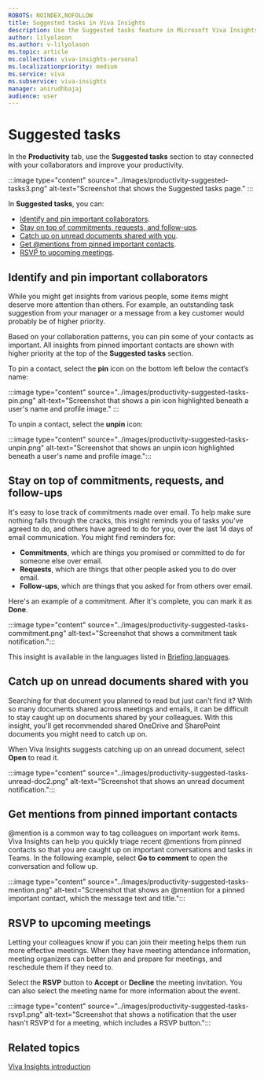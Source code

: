 ```yaml
---
ROBOTS: NOINDEX,NOFOLLOW
title: Suggested tasks in Viva Insights
description: Use the Suggested tasks feature in Microsoft Viva Insights
author: lilyolason
ms.author: v-lilyolason
ms.topic: article
ms.collection: viva-insights-personal
ms.localizationpriority: medium 
ms.service: viva
ms.subservice: viva-insights
manager: anirudhbajaj
audience: user
---
```


# Suggested tasks

In the **Productivity** tab, use the **Suggested tasks** section to stay connected with your collaborators and improve your productivity.

:::image type="content" source="../images/productivity-suggested-tasks3.png" alt-text="Screenshot that shows the Suggested tasks page." :::

In **Suggested tasks**, you can:

* [Identify and pin important collaborators](#identify-and-pin-important-collaborators).  
* [Stay on top of commitments, requests, and follow-ups](#stay-on-top-of-commitments-requests-and-follow-ups). 
* [Catch up on unread documents shared with you](#catch-up-on-unread-documents-shared-with-you).
* [Get @mentions from pinned important contacts](#get-mentions-from-pinned-important-contacts).
* [RSVP to upcoming meetings](#rsvp-to-upcoming-meetings).
 
## Identify and pin important collaborators  

While you might get insights from various people, some items might deserve more attention than others. For example, an outstanding task suggestion from your manager or a message from a key customer would probably be of higher priority.  

Based on your collaboration patterns, you can pin some of your contacts as important. All insights from pinned important contacts are shown with higher priority at the top of the **Suggested tasks** section.  

To pin a contact, select the **pin** icon on the bottom left below the contact’s name:

:::image type="content" source="../images/productivity-suggested-tasks-pin.png" alt-text="Screenshot that shows a pin icon highlighted beneath a user's name and profile image." :::


To unpin a contact, select the **unpin** icon:

:::image type="content" source="../images/productivity-suggested-tasks-unpin.png" alt-text="Screenshot that shows an unpin icon highlighted beneath a user's name and profile image.":::

## Stay on top of commitments, requests, and follow-ups

It's easy to lose track of commitments made over email. To help make sure nothing falls through the cracks, this insight reminds you of tasks you've agreed to do, and others have agreed to do for you, over the last 14 days of email communication. You might find reminders for:

* **Commitments**, which are things you promised or committed to do for someone else over email.
* **Requests**, which are things that other people asked you to do over email.
* **Follow-ups**, which are things that you asked for from others over email.

Here's an example of a commitment. After it's complete, you can mark it as **Done**.

:::image type="content" source="../images/productivity-suggested-tasks-commitment.png" alt-text="Screenshot that shows a commitment task notification.":::

This insight is available in the languages listed in [Briefing languages](../briefing/be-languages.md).

## Catch up on unread documents shared with you

Searching for that document you planned to read but just can't find it? With so many documents shared across meetings and emails, it can be difficult to stay caught up on documents shared by your colleagues. With this insight, you'll get recommended shared OneDrive and SharePoint documents you might need to catch up on.

When Viva Insights suggests catching up on an unread document, select **Open** to read it.

:::image type="content" source="../images/productivity-suggested-tasks-unread-doc2.png" alt-text="Screenshot that shows an unread document notification.":::

## Get mentions from pinned important contacts

@mention is a common way to tag colleagues on important work items. Viva Insights can help you quickly triage recent @mentions from pinned contacts so that you are caught up on important conversations and tasks in Teams. In the following example, select **Go to comment** to open the conversation and follow up.

:::image type="content" source="../images/productivity-suggested-tasks-mention.png" alt-text="Screenshot that shows an @mention for a pinned important contact, which the message text and title.":::

## RSVP to upcoming meetings 

Letting your colleagues know if you can join their meeting helps them run more effective meetings. When they have meeting attendance information, meeting organizers can better plan and prepare for meetings, and reschedule them if they need to. 

Select the **RSVP** button to **Accept** or **Decline** the meeting invitation. You can also select the meeting name for more information about the event.

:::image type="content" source="../images/productivity-suggested-tasks-rsvp1.png" alt-text="Screenshot that shows a notification that the user hasn't RSVP'd for a meeting, which includes a RSVP button.":::

## Related topics

[Viva Insights introduction](viva-teams-app.md)
 